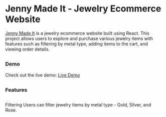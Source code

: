 # Jenny Made It - Jewelry Ecommerce Website

 [Jenny Made It](https://jenny-made-it.netlify.app/) is a jewelry ecommerce website built using React. This project allows users to explore and purchase various jewelry items with features such as filtering by metal type, adding items to the cart, and viewing order details.

## 

### Demo

Check out the live demo: [Live Demo](https://jenny-made-it.netlify.app/)

##

### Features

##

Filtering
Users can filter jewelry items by metal type - Gold, Silver, and Rose.


